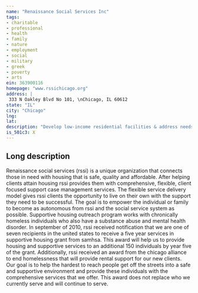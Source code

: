 ```yaml
---
name: "Renaissance Social Services Inc"
tags:
- charitable
- professional
- health
- family
- nature
- employment
- social
- military
- greek
- poverty
- arts
ein: 363900116
homepage: "www.rssichicago.org"
address: |
 333 N Oakley Blvd No 101, \nChicago, IL 60612
state: "IL"
city: "Chicago"
lng: 
lat: 
description: "Develop low-income residential facilities & address needs of individuals in these facilities. "
is_501c3: X
---
```


## Long description

Renaissance social services (rssi) is a unique organization that connects those in need with housing that is safe, quality and affordable. After helping clients attain housing rssi provides them with comprehensive, flexible, client focused support case management services. The flexible service delivery model gives rssi clients the opportunity to live on their own with the support they need to be successful. The goal is to empower the individual or family to become as autonomous from rssi and the social service system as possible. Supportive housing outreach program works with chronically homeless individuals who also have a substance abuse and mental health disorder. In september of 2010, rssi received notification that we are one of seven recipients in the united states to receive a five year services in supportive housing grant from samhsa. This award will help us to provide housing and supportive services to an additional 150 individuals by year five of the grant. Additionally, rssi received an award from the chicago alliance to end homelessness that will provide rental support for our new clients. Our goal is to help the hardest to reach people get off the streets into a safe and supportive environment and provide these individuals with the comprehensive services that we offer. This award does not replace who we currently serve and will continue to serve. 
